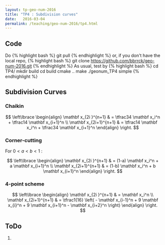 ```yaml
---
layout: tp-geo-num-2016
title: "TP4 : Subdivision curves"
date:   2016-03-04
permalink: /teaching/geo-num-2016/tp4.html
---
```


## Code
Do
{% highlight bash %}
git pull
{% endhighlight %}
or, if you don't have the local repo,
{% highlight bash %}
git clone https://github.com/bbrrck/geo-num-2016.git
{% endhighlight %}
As usual, test by
{% highlight bash %}
cd TP4/
mkdir build
cd build
cmake ..
make
./geonum_TP4 simple
{% endhighlight %}

## Subdivision Curves

### Chaikin

$$
\left\lbrace
\begin{align}
    \mathbf x_{2i  }^{n+1} & = \tfrac34 \mathbf x_i^n + \tfrac14 \mathbf x_{i+1}^n \\
    \mathbf x_{2i+1}^{n+1} & = \tfrac14 \mathbf x_i^n + \tfrac34 \mathbf x_{i+1}^n
\end{align}
\right.
$$
    
### Corner-cutting

For $0 < a < b < 1$ :

$$
\left\lbrace
\begin{align}
    \mathbf x_{2i  }^{n+1} & = (1-a) \mathbf x_i^n + a \mathbf x_{i+1}^n \\
    \mathbf x_{2i+1}^{n+1} & = (1-b) \mathbf x_i^n + b \mathbf x_{i+1}^n
\end{align}
\right.
$$

### 4-point scheme

$$
\left\lbrace
\begin{align}
    \mathbf x_{2i  }^{n+1} & = \mathbf x_i^n \\
    \mathbf x_{2i+1}^{n+1} & = \tfrac1{16} \left( - \mathbf x_{i-1}^n + 9 \mathbf x_{i}^n + 9 \mathbf x_{i+1}^n - \mathbf x_{i+2}^n \right)
\end{align}
\right.
$$


## ToDo
1.

